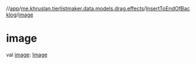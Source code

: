 //[app](../../../index.md)/[me.khruslan.tierlistmaker.data.models.drag.effects](../index.md)/[InsertToEndOfBacklog](index.md)/[image](image.md)

# image

val [image](image.md): [Image](../../me.khruslan.tierlistmaker.data.models.tierlist.image/-image/index.md)
